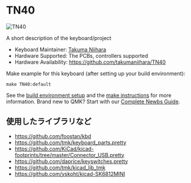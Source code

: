 # TN40

![TN40](https://github.com/takumaniihara/TN40/blob/master/hardware/TN40image.jpg?raw=true)

A short description of the keyboard/project

* Keyboard Maintainer: [Takuma Niihara](https://github.com/takumaniihara)
* Hardware Supported: The PCBs, controllers supported
* Hardware Availability: https://github.com/takumaniihara/TN40

Make example for this keyboard (after setting up your build environment):

    make TN40:default

See the [build environment setup](https://docs.qmk.fm/#/getting_started_build_tools) and the [make instructions](https://docs.qmk.fm/#/getting_started_make_guide) for more information. Brand new to QMK? Start with our [Complete Newbs Guide](https://docs.qmk.fm/#/newbs).


## 使用したライブラリなど

- https://github.com/foostan/kbd
- https://github.com/tmk/keyboard_parts.pretty
- https://github.com/KiCad/kicad-footprints/tree/master/Connector_USB.pretty
- https://github.com/daprice/keyswitches.pretty
- https://github.com/tmk/kicad_lib_tmk
- https://github.com/yskoht/kicad-SK6812MINI
